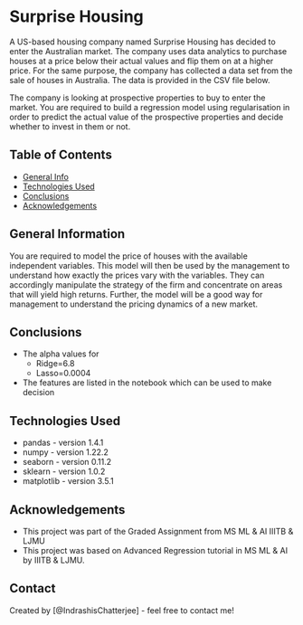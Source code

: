 # Surprise Housing

A US-based housing company named Surprise Housing has decided to enter the Australian market. The company uses data analytics to purchase houses at a price below their actual values and flip them on at a higher price. For the same purpose, the company has collected a data set from the sale of houses in Australia. The data is provided in the CSV file below.

 

The company is looking at prospective properties to buy to enter the market. You are required to build a regression model using regularisation in order to predict the actual value of the prospective properties and decide whether to invest in them or not.


## Table of Contents
* [General Info](#general-information)
* [Technologies Used](#technologies-used)
* [Conclusions](#conclusions)
* [Acknowledgements](#acknowledgements)

<!-- You can include any other section that is pertinent to your problem -->

## General Information
 

You are required to model the price of houses with the available independent variables. This model will then be used by the management to understand how exactly the prices vary with the variables. They can accordingly manipulate the strategy of the firm and concentrate on areas that will yield high returns. Further, the model will be a good way for management to understand the pricing dynamics of a new market.

## Conclusions
- The alpha values for
    - Ridge=6.8
    - Lasso=0.0004
- The features are listed in the notebook which can be used to make decision

## Technologies Used
- pandas - version 1.4.1
- numpy - version 1.22.2
- seaborn - version 0.11.2
- sklearn - version 1.0.2
- matplotlib - version 3.5.1

<!-- As the libraries versions keep on changing, it is recommended to mention the version of library used in this project -->

## Acknowledgements
- This project was part of the Graded Assignment from MS ML & AI IIITB & LJMU
- This project was based on Advanced Regression tutorial in MS ML & AI by IIITB & LJMU.

## Contact
Created by [@IndrashisChatterjee] - feel free to contact me!

